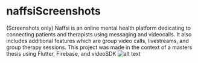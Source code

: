 # naffsiScreenshots
(Screenshots only) Naffsi is an online mental health platform dedicating to connecting patients and therapists using messaging and videocalls. It also includes additional features which are group video calls, livestreams, and group therapy sessions. This project was made in the context of a masters thesis using Flutter, Firebase, and videoSDK
![alt text]([https://raw.githubusercontent.com/aminetoktokmessai/SimpleCropper/main/Screenshot_20220726_141802.jpg](https://raw.githubusercontent.com/aminetoktokmessai/naffsiScreenshots/main/homepaget.png))

